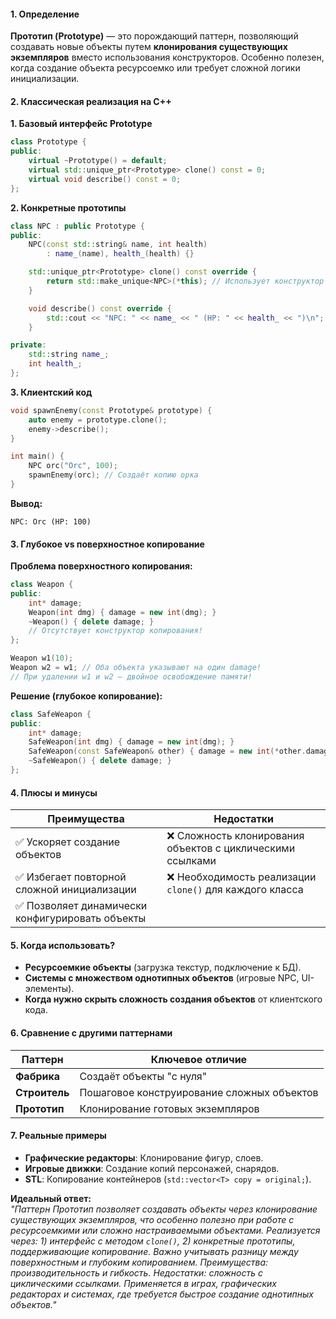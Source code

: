 #### **1. Определение**
**Прототип (Prototype)** — это порождающий паттерн, позволяющий создавать новые объекты путем **клонирования существующих экземпляров** вместо использования конструкторов. Особенно полезен, когда создание объекта ресурсоемко или требует сложной логики инициализации.

#### **2. Классическая реализация на C++**

**1. Базовый интерфейс Prototype**
```cpp
class Prototype {
public:
    virtual ~Prototype() = default;
    virtual std::unique_ptr<Prototype> clone() const = 0;
    virtual void describe() const = 0;
};
```

**2. Конкретные прототипы**
```cpp
class NPC : public Prototype {
public:
    NPC(const std::string& name, int health) 
        : name_(name), health_(health) {}

    std::unique_ptr<Prototype> clone() const override {
        return std::make_unique<NPC>(*this); // Использует конструктор копирования
    }

    void describe() const override {
        std::cout << "NPC: " << name_ << " (HP: " << health_ << ")\n";
    }

private:
    std::string name_;
    int health_;
};
```

**3. Клиентский код**
```cpp
void spawnEnemy(const Prototype& prototype) {
    auto enemy = prototype.clone();
    enemy->describe();
}

int main() {
    NPC orc("Orc", 100);
    spawnEnemy(orc); // Создаёт копию орка
}
```
**Вывод:**
```
NPC: Orc (HP: 100)
```

#### **3. Глубокое vs поверхностное копирование**
**Проблема поверхностного копирования:**
```cpp
class Weapon {
public:
    int* damage;
    Weapon(int dmg) { damage = new int(dmg); }
    ~Weapon() { delete damage; }
    // Отсутствует конструктор копирования!
};

Weapon w1(10);
Weapon w2 = w1; // Оба объекта указывают на один damage!
// При удалении w1 и w2 — двойное освобождение памяти!
```

**Решение (глубокое копирование):**
```cpp
class SafeWeapon {
public:
    int* damage;
    SafeWeapon(int dmg) { damage = new int(dmg); }
    SafeWeapon(const SafeWeapon& other) { damage = new int(*other.damage); }
    ~SafeWeapon() { delete damage; }
};
```

#### **4. Плюсы и минусы**
| **Преимущества**               | **Недостатки**                  |
|--------------------------------|---------------------------------|
| ✅ Ускоряет создание объектов  | ❌ Сложность клонирования объектов с циклическими ссылками |
| ✅ Избегает повторной сложной инициализации | ❌ Необходимость реализации `clone()` для каждого класса |
| ✅ Позволяет динамически конфигурировать объекты | |

#### **5. Когда использовать?**
- **Ресурсоемкие объекты** (загрузка текстур, подключение к БД).
- **Системы с множеством однотипных объектов** (игровые NPC, UI-элементы).
- **Когда нужно скрыть сложность создания объектов** от клиентского кода.

#### **6. Сравнение с другими паттернами**
| **Паттерн**       | **Ключевое отличие**                     |
|--------------------|------------------------------------------|
| **Фабрика**        | Создаёт объекты "с нуля"                 |
| **Строитель**      | Пошаговое конструирование сложных объектов |
| **Прототип**       | Клонирование готовых экземпляров         |

#### **7. Реальные примеры**
- **Графические редакторы**: Клонирование фигур, слоев.
- **Игровые движки**: Создание копий персонажей, снарядов.
- **STL**: Копирование контейнеров (`std::vector<T> copy = original;`).

**Идеальный ответ:**  
*"Паттерн Прототип позволяет создавать объекты через клонирование существующих экземпляров, что особенно полезно при работе с ресурсоемкими или сложно настраиваемыми объектами. Реализуется через: 1) интерфейс с методом `clone()`, 2) конкретные прототипы, поддерживающие копирование. Важно учитывать разницу между поверхностным и глубоким копированием. Преимущества: производительность и гибкость. Недостатки: сложность с циклическими ссылками. Применяется в играх, графических редакторах и системах, где требуется быстрое создание однотипных объектов."*